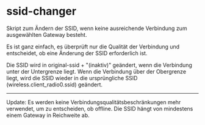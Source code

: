 ssid-changer
============

Skript zum Ändern der SSID, wenn keine ausreichende Verbindung zum ausgewählten Gateway besteht.

Es ist ganz einfach, es überprüft nur die Qualität der Verbindung und entscheidet, ob eine Änderung der SSID erforderlich ist.

Die SSID wird in original-ssid + "(inaktiv)" geändert, wenn die Verbindung unter der Untergrenze liegt. 
Wenn die Verbindung über der Obergrenze liegt, wird die SSID wieder in die ursprüngliche SSID (wireless.client_radio0.ssid) geändert.

-------------------
Update: 
Es werden keine Verbindungsqualitätsbeschränkungen mehr verwendet, um zu entscheiden, ob offline. 
Die SSID hängt von mindestens einem Gateway in Reichweite ab.
